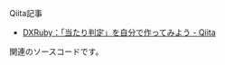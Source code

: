 Qiita記事

- [DXRuby：「当たり判定」を自分で作ってみよう - Qiita](https://qiita.com/noanoa07/items/b7d647bba20116c41a77)

関連のソースコードです。